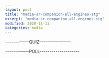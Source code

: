 ```yaml
---
layout: post
title: "media-sr-companion-all-engines-stg"
excerpt: "media-sr-companion-all-engines-stg"
modified: 2020-11-11
categories: media
---
```



------------QUIZ----------------
<div class="apester-media" data-media-id="5fac0695243f184239f8bd34" height="350"></div>

------------POLL--------------------

<div style="marginTop: 50px" class="apester-media" data-media-id="5fac06e5243f18cdeaf8bd36" height="350"></div>
<script async src="https://static.stg.apester.com/js/sdk/latest/apester-sdk.js"></script>